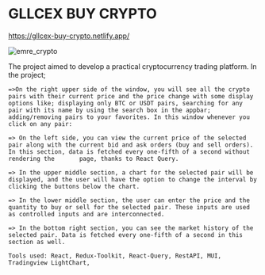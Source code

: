 # GLLCEX BUY CRYPTO
https://gllcex-buy-crypto.netlify.app/

![emre_crypto](https://github.com/emregllce/gllcex-buy-crypto/assets/93918344/5c48b068-b7c6-4b7a-b53d-7c1c198de394)

The project aimed to develop a practical cryptocurrency trading platform. In the project;
	
	=>On the right upper side of the window, you will see all the crypto pairs with their current price and the price change with some display options like; displaying only BTC or USDT pairs, searching for any pair with its name by using the search box in the appbar; adding/removing pairs to your favorites. In this window whenever you click on any pair:
  	
	=> On the left side, you can view the current price of the selected pair along with the current bid and ask orders (buy and sell orders). In this section, data is fetched every one-fifth of a second without rendering the       page, thanks to React Query.
  	
	=> In the upper middle section, a chart for the selected pair will be displayed, and the user will have the option to change the interval by clicking the buttons below the chart.
  	
	=> In the lower middle section, the user can enter the price and the quantity to buy or sell for the selected pair. These inputs are used as controlled inputs and are interconnected.
 	
	=> In the bottom right section, you can see the market history of the selected pair. Data is fetched every one-fifth of a second in this section as well.

	Tools used: React, Redux-Toolkit, React-Query, RestAPI, MUI, Tradingview LightChart, 


